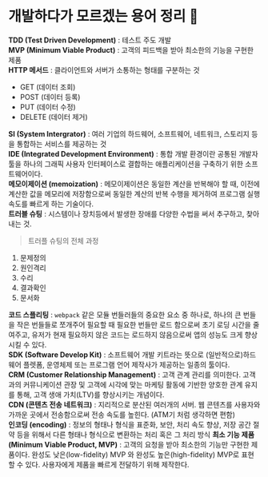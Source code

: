 # 개발하다가 모르겠는 용어 정리 🔡

**TDD (Test Driven Development)** : 테스트 주도 개발   
**MVP (Minimum Viable Product)** : 고객의 피드백을 받아 최소한의 기능을 구현한 제품   
**HTTP 메서드** : 클라이언트와 서버가 소통하는 형태를 구분하는 것 
- GET (데이터 조회)
- POST (데이터 등록)
- PUT (데이터 수정)
- DELETE (데이터 제거)   

**SI (System Intergrator)** : 여러 기업의 하드웨어, 소프트웨어, 네트워크, 스토리지 등을 통합하는 서비스를 제공하는 것   
**IDE (Integrated Development Environment)** : 통합 개발 환경이란 공통된 개발자 툴을 하나의 그래픽 사용자 인터페이스로 결합하는 애플리케이션을 구축하기 위한 소프트웨어이다.   
**메모이제이션 (memoization)** : 메모이제이션은 동일한 계산을 반복해야 할 때, 이전에 계산한 값을 메모리에 저장함으로써 동일한 계산의 반복 수행을 제거하여 프로그램 실행 속도를 빠르게 하는 기술이다.   
**트러블 슈팅** : 시스템이나 장치등에서 발생한 장애를 다양한 수법을 써서 추구하고, 찾아내는 것.
> 트러플 슈팅의 전체 과정
1. 문제정의
2. 원인격리
3. 수리
4. 결과확인
5. 문서화

**코드 스플리팅** : `webpack` 같은 모듈 번들러들의 중요한 요소 중 하나로, 하나의 큰 번들을 작은 번들들로 쪼개주어 필요할 때 필요한 번들만 로드 함으로써 초기 로딩 시간을 줄여주고, 유저가 현재 필요하지 않은 코드는 로드하지 않음으로써 앱의 성능도 크게 향상 시킬 수 있다.   
**SDK (Software Develop Kit)** : 소프트웨어 개발 키트라는 뜻으로 (일반적으로)하드웨어 플렛폼, 운영체제 또는 프로그램 언어 제작사가 제공하는 일종의 툴이다.   
**CRM (Customer Relationship Management)** :  고객 관계 관리를 의미한다. 고객과의 커뮤니케이션 관장 및 고객에 시각에 맞는 마케팅 활동에 기반한 양호한 관계 유지를 통해, 고객 생애 가치(LTV)를 향상시키는 개념이다.   
**CDN (콘텐츠 전송 네트워크)** : 지리적으로 분산된 여러개의 서버. 웹 콘텐츠를 사용자와 가까운 곳에서 전송함으로써 전송 속도를 높힌다. (ATM기 처럼 생각하면 편함)   
**인코딩 (encoding)** : 정보의 형태나 형식을 표준화, 보안, 처리 속도 향상, 저장 공간 절약 등을 위해서 다른 형태나 형식으로 변환하는 처리 혹은 그 처리 방식
**최소 기능 제품(Minimum Viable Product, MVP)** : 고객의 요청을 받아 최소한의 기능만 구현한 제품이다. 완성도 낮은(low-fidelity) MVP 와 완성도 높은(high-fidelity) MVP로 표현할 수 있다. 사용자에게 제품을 빠르게 전달하기 위해 제작한다.